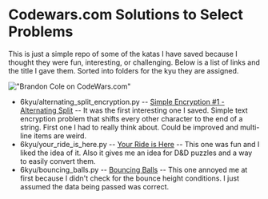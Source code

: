 # Codewars.com Solutions to Select Problems #

This is just a simple repo of some of the katas I have saved because I thought they were fun, interesting, or challenging. Below is a list of links and the title I gave them. Sorted into folders for the kyu they are assigned.

!["Brandon Cole on CodeWars.com"](https://www.codewars.com/users/chaoticgeek/badges/large)

* 6kyu/alternating_split_encryption.py -- [Simple Encryption #1 - Alternating Split](https://www.codewars.com/kata/simple-encryption-number-1-alternating-split) -- It was the first interesting one I saved. Simple text encryption problem that shifts every other character to the end of a string. First one I had to really think about. Could be improved and multi-line items are weird.
* 6kyu/your_ride_is_here.py -- [Your Ride is Here](https://www.codewars.com/kata/your-ride-is-here/python) -- This one was fun and I liked the idea of it. Also it gives me an idea for D&D puzzles and a way to easily convert them.
* 6kyu/bouncing_balls.py -- [Bouncing Balls](https://www.codewars.com/kata/bouncing-balls/python) -- This one annoyed me at first because I didn't check for the bounce height conditions. I just assumed the data being passed was correct.
